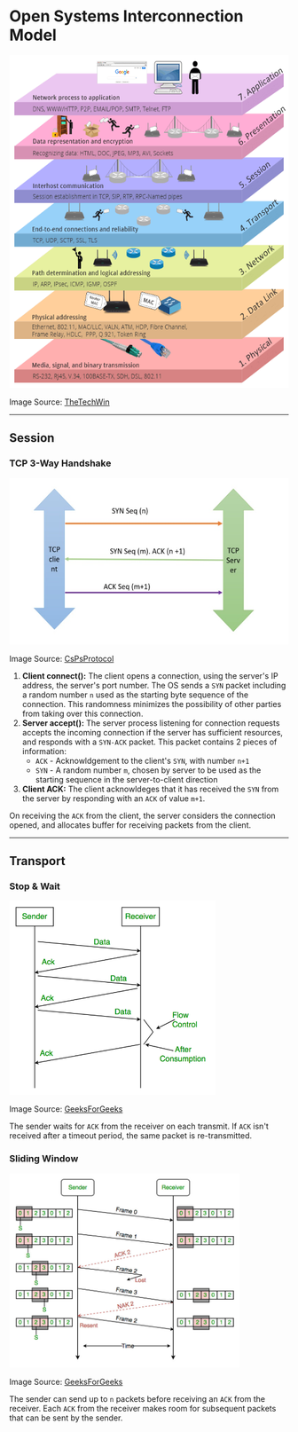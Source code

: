 # Open Systems Interconnection Model

<img src="images/osi-model.png" height="600"/>

Image Source: [TheTechWin](https://thetechwin.wordpress.com/2018/06/23/what-is-osi-model/)

---
## Session
### TCP 3-Way Handshake
<img src="images/tcp-three-way-handshake.jpg" height="300"/>

Image Source: [CsPsProtocol](https://www.cspsprotocol.com/tcp-three-way-handshake/)

1. __Client connect():__ The client opens a connection, using the server's IP address, the server's port number. The OS sends a `SYN` packet including a random number `n` used as the starting byte sequence of the connection. This randomness minimizes the possibility of other parties from taking over this connection.
2. __Server accept():__ The server process listening for connection requests accepts the incoming connection if the server has sufficient resources, and responds with a `SYN-ACK` packet. This packet contains 2 pieces of information:
    * `ACK` - Acknowldgement to the client's `SYN`, with number `n+1`
    * `SYN` - A random number `m`, chosen by server to be used as the starting sequence in the server-to-client direction
3. __Client ACK:__ The client acknowldeges that it has received the `SYN` from the server by responding with an `ACK` of value `m+1`.

On receiving the `ACK` from the client, the server considers the connection opened, and allocates buffer for receiving packets from the client.

---
## Transport
### Stop & Wait
<img src="images/stop-and-wait.png" height="350"/>

Image Source: [GeeksForGeeks](https://www.geeksforgeeks.org/stop-and-wait-arq/)

The sender waits for `ACK` from the receiver on each transmit. If `ACK` isn't received after a timeout period, the same packet is re-transmitted.

### Sliding Window
<img src="images/sliding-window-protocol.jpg" height="350"/>

Image Source: [GeeksForGeeks](https://www.geeksforgeeks.org/sliding-window-protocol-set-3-selective-repeat/)

The sender can send up to `n` packets before receiving an `ACK` from the receiver. Each `ACK` from the receiver makes room for subsequent packets that can be sent by the sender.
